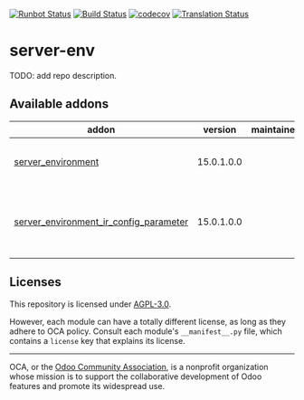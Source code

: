 [![Runbot Status](https://runbot.odoo-community.org/runbot/badge/flat/254/15.0.svg)](https://runbot.odoo-community.org/runbot/repo/github-com-oca-server-env-254)
[![Build Status](https://travis-ci.com/OCA/server-env.svg?branch=15.0)](https://travis-ci.com/OCA/server-env)
[![codecov](https://codecov.io/gh/OCA/server-env/branch/15.0/graph/badge.svg)](https://codecov.io/gh/OCA/server-env)
[![Translation Status](https://translation.odoo-community.org/widgets/server-env-15-0/-/svg-badge.svg)](https://translation.odoo-community.org/engage/server-env-15-0/?utm_source=widget)

<!-- /!\ do not modify above this line -->

# server-env

TODO: add repo description.

<!-- /!\ do not modify below this line -->

<!-- prettier-ignore-start -->

[//]: # (addons)

Available addons
----------------
addon | version | maintainers | summary
--- | --- | --- | ---
[server_environment](server_environment/) | 15.0.1.0.0 |  | move some configurations out of the database
[server_environment_ir_config_parameter](server_environment_ir_config_parameter/) | 15.0.1.0.0 |  | Override System Parameters from server environment file

[//]: # (end addons)

<!-- prettier-ignore-end -->

## Licenses

This repository is licensed under [AGPL-3.0](LICENSE).

However, each module can have a totally different license, as long as they adhere to OCA
policy. Consult each module's `__manifest__.py` file, which contains a `license` key
that explains its license.

----

OCA, or the [Odoo Community Association](http://odoo-community.org/), is a nonprofit
organization whose mission is to support the collaborative development of Odoo features
and promote its widespread use.
